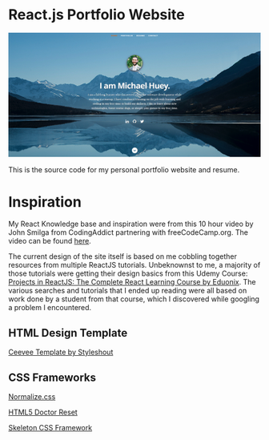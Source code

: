 # React.js Portfolio Website

![Website Screen Capture](public/website.png)

This is the source code for my personal portfolio website and resume. 


# Inspiration
My React Knowledge base and inspiration were from this 10 hour video by John Smilga from CodingAddict partnering with freeCodeCamp.org. The video can be found [here](https://www.youtube.com/watch?v=4UZrsTqkcW4&t=1622s).

The current design of the site itself is based on me cobbling together resources from multiple ReactJS tutorials. Unbeknownst to me, a majority of those tutorials were getting their design basics from this Udemy Course: [Projects in ReactJS: The Complete React Learning Course by Eduonix](https://www.udemy.com/projects-in-reactjs-the-complete-react-learning-course/learn/v4/overview). The various searches and tutorials that I ended up reading were all based on work done by a student from that course, which I discovered while googling a problem I encountered. 


## HTML Design Template
[Ceevee Template by Styleshout](https://www.styleshout.com/free-templates/ceevee/)


## CSS Frameworks
[Normalize.css](https://github.com/necolas/normalize.css/)

[HTML5 Doctor Reset](html5doctor.com/html-5-reset-stylesheet/)

[Skeleton CSS Framework](http://www.getskeleton.com/)
